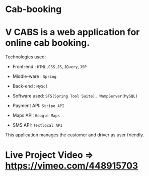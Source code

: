 # Cab-booking

# V CABS is a web application for online cab booking.

Technologies used:
* Front-end : `HTML,CSS,JS,JQuery,JSP`
* Middle-ware : `Spring`
* Back-end : `MySql`

* Software used: `STS(Spring Tool Suite), WampServer(MySQL)`
* Payment API: `Stripe API`
* Maps API: `Google Maps`
* SMS API: `Textlocal API`

This application manages the customer and driver as user friendly.

# Live Project Video => https://vimeo.com/448915703 
